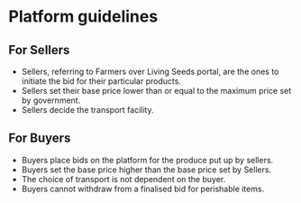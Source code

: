 # Platform guidelines

## For Sellers

- Sellers, referring to Farmers over Living Seeds portal, are the ones to initiate the bid for their particular products.
- Sellers set their base price lower than or equal to the maximum price set by government.
- Sellers decide the transport facility.

## For Buyers

- Buyers place bids on the platform for the produce put up by sellers.
- Buyers set the base price higher than the base price set by Sellers.
- The choice of transport is not dependent on the buyer.
- Buyers cannot withdraw from a finalised bid for perishable items.
